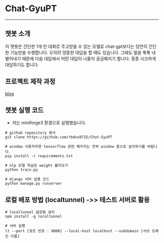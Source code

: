 # Chat-GyuPT
---------
## 챗봇 소개
이 챗봇은 간단한 1개 턴 대화르 주고받을 수 있는 모델로 chat-gpt보다는 당연히 간단한 기능만을 수행합니다. 오히려 엉뚱한 대답을 할 때도 있습니다. 그래도 말을 툭툭 내뱉어내기 때문에 다음 대답에서 어떤 대답이 나올지 궁금해지기 합니다. 종종 시크하게 대답하기도 합니다.

## 프로젝트 제작 과정
[blog](https://blog.naver.com/rbdus0715/223035045404)

## 챗봇 실행 코드
- 저는 miniforge3 환경으로 실행했습니다.
```
# github repository 복사
git clone https://github.com/rbdus0715/Chat-GyuPT

# window 사용자라면 tensorflow 관련 패키지는 전부 window 용으로 설치하기를 바랍니다.
pip install -r requirements.txt

# nlp 모델 학습된 weight 불러오기
python train.py

# django 서버 실행 코드
python manage.py runserver
```

## 로컬 배포 방법 (localtunnel) ->> 테스트 서버로 활용
```
# localtunnel 글로벌 설치
npm install -g localtunnel

# 서버 실행
lt --port [포트 번호 : 8000] --local-host localhost --subdomain [서브 도메인 이름]
```

